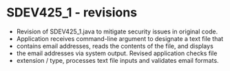 # SDEV425_1 - revisions
 * Revision of SDEV425_1.java to mitigate security issues in original code.
 * Application receives command-line argument to designate a text file that 
 * contains email addresses, reads the contents of the file, and displays 
 * the email addresses via system output. Revised application checks file 
 * extension / type, processes text file inputs and validates email formats.
